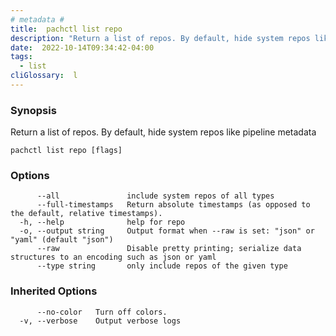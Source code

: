 ```yaml
---
# metadata # 
title:  pachctl list repo
description: "Return a list of repos. By default, hide system repos like pipeline metadata"
date:  2022-10-14T09:34:42-04:00
tags:
  - list
cliGlossary:  l
---
```


### Synopsis

Return a list of repos. By default, hide system repos like pipeline metadata

```
pachctl list repo [flags]
```

### Options

```
      --all               include system repos of all types
      --full-timestamps   Return absolute timestamps (as opposed to the default, relative timestamps).
  -h, --help              help for repo
  -o, --output string     Output format when --raw is set: "json" or "yaml" (default "json")
      --raw               Disable pretty printing; serialize data structures to an encoding such as json or yaml
      --type string       only include repos of the given type
```

### Inherited Options

```
      --no-color   Turn off colors.
  -v, --verbose    Output verbose logs
```

